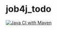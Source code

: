 # job4j_todo

[![Java CI with Maven](https://github.com/evgnovoselov/job4j_todo/actions/workflows/maven.yml/badge.svg)](https://github.com/evgnovoselov/job4j_todo/actions/workflows/maven.yml)
